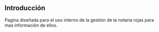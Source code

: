 ## Introducción

Pagina diseñada para el uso interno de la gestión de la notaria rojas para mas información de ellos.
